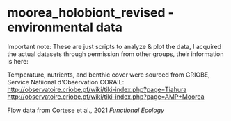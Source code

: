 # moorea_holobiont_revised - environmental data

Important note: These are just scripts to analyze & plot the data, I acquired the actual datasets through permission from other groups, their information is here:

Temperature, nutrients, and benthic cover were sourced from CRIOBE, Service Natiional d'Observation CORAIL:
http://observatoire.criobe.pf/wiki/tiki-index.php?page=Tiahura
http://observatoire.criobe.pf/wiki/tiki-index.php?page=AMP+Moorea

Flow data from Cortese et al., 2021 <i> Functional Ecology </i>
